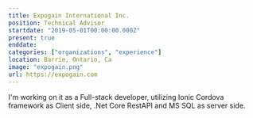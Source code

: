 ```yaml
---
title: Expogain International Inc.
position: Technical Advisor
startdate: "2019-05-01T00:00:00.000Z"
present: true
enddate:
categories: ["organizations", "experience"]
location: Barrie, Ontario, Ca
image: "expogain.png"
url: https://expogain.com
---
```

I'm working on it as a Full-stack developer, utilizing Ionic Cordova framework as Client side, .Net Core RestAPI and MS SQL as server side.